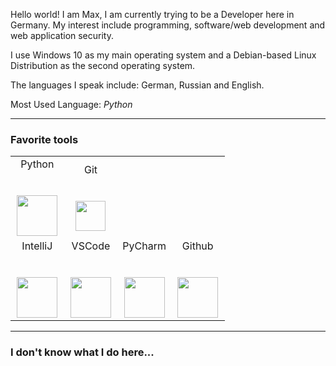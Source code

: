 Hello world! I am Max, I am currently trying to be a Developer here in Germany. My interest include programming, software/web development and web application security.

I use Windows 10 as my main operating system and a Debian-based Linux Distribution as the second operating system.

The languages I speak include: German, Russian and English.

Most Used Language: <em>Python</em>
 
 <hr>

<h3>Favorite tools</h3> 
 
 
<table>
              <td width="25%" align="center">
                <span>Python</span><br><br><br>
                <img height="65px" src="https://cdn.svgporn.com/logos/python.svg">
              </td> 
              <td width="25%" align="center">
                <span>Git</span><br><br><br>
                <img height="48px" src="https://cdn.discordapp.com/attachments/819694809765380146/835671441012949052/git.png">
              </td>
          <tr valign="mid">
          <td width="25%" align="center">
            <span>IntelliJ</span><br><br><br>
            <img height="65px" src="https://cdn.svgporn.com/logos/intellij-idea.svg">
          </td> 
          <td width="25%" align="center">
            <span>VSCode</span><br><br><br>
            <img height="65px" src="https://cdn.svgporn.com/logos/visual-studio-code.svg">
          </td> 
          <td width="25%" align="center">
            <span>PyCharm</span><br><br><br>
            <img height="65px" src="https://cdn.svgporn.com/logos/pycharm.svg">
          </td>
          <td width="25%" align="center">
            <span>Github</span><br><br><br>
            <img height="65px" src="https://cdn.svgporn.com/logos/github-octocat.svg">
          </td> 
      </table> 
      <hr>  
<h3>I don't know what I do here...</h3>
